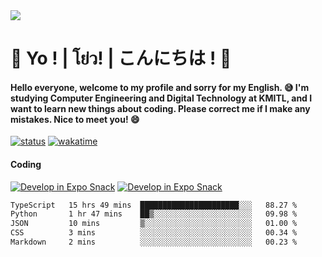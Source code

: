 <a href="#">
  <img src="https://user-images.githubusercontent.com/53619535/207896410-fee92aa4-65f2-4b27-91d3-86f8424178d3.gif" />
</a>

# 👋 Yo ! | โย่ว! | こんにちは ! 👋

<h4>Hello everyone, welcome to my profile and sorry for my English. 😅
I'm studying Computer Engineering and Digital Technology at KMITL, and I want to learn new things about coding. Please correct me if I make any mistakes. Nice to meet you! 😄</h4>

[![status](https://img.shields.io/badge/Freelance_status-Not_Avaliable-red)](https://whyzotee.vercel.app)
[![wakatime](https://wakatime.com/badge/user/3ff4daa0-dc37-4cca-9446-11cce239b396.svg)](https://wakatime.com/@3ff4daa0-dc37-4cca-9446-11cce239b396)

#### Coding
[![Develop in Expo Snack](https://img.shields.io/badge/Flutter-119EFF.svg?style=for-the-badge&logo=flutter&labelColor=FFF&logoColor=119EFF)](https://flutter.dev/)
[![Develop in Expo Snack](https://img.shields.io/badge/Expo-000.svg?style=for-the-badge&logo=EXPO&labelColor=FFF&logoColor=000)](https://expo.dev/)

<!--START_SECTION:waka-->

```txt
TypeScript   15 hrs 49 mins  ██████████████████████░░░   88.27 %
Python       1 hr 47 mins    ██▒░░░░░░░░░░░░░░░░░░░░░░   09.98 %
JSON         10 mins         ▒░░░░░░░░░░░░░░░░░░░░░░░░   01.00 %
CSS          3 mins          ░░░░░░░░░░░░░░░░░░░░░░░░░   00.34 %
Markdown     2 mins          ░░░░░░░░░░░░░░░░░░░░░░░░░   00.23 %
```

<!--END_SECTION:waka-->
